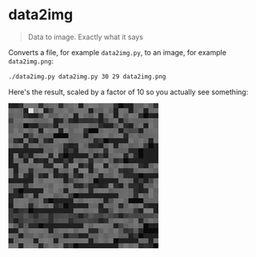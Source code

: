 # data2img
> Data to image.  Exactly what it says

Converts a file, for example `data2img.py`, to an image, for example `data2img.png`:

```sh
./data2img.py data2img.py 30 29 data2img.png
```

Here's the result, scaled by a factor of 10 so you actually see something:

![Scaled image of data2img.py](data2img.png)
